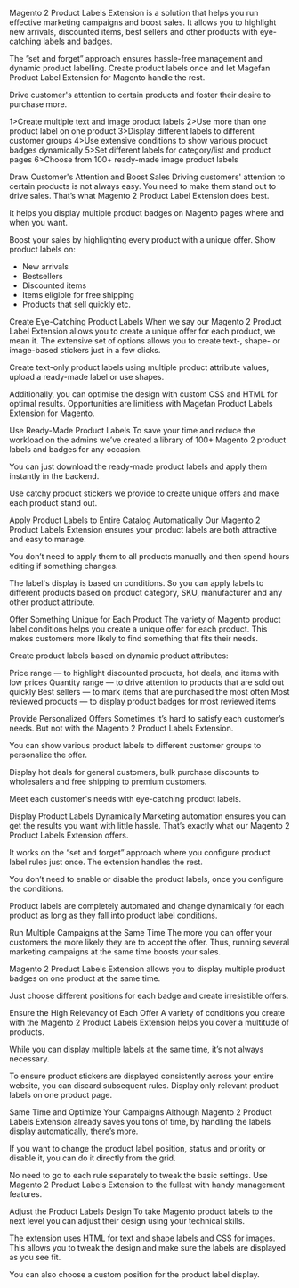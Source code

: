 Magento 2 Product Labels Extension is a solution that helps you run effective marketing campaigns and boost sales. It allows you to highlight new arrivals, discounted items, best sellers and other products with eye-catching labels and badges.

The ”set and forget” approach ensures hassle-free management and dynamic product labelling. Create product labels once and let Magefan Product Label Extension for Magento handle the rest.

Drive customer's attention to certain products and foster their desire to purchase more.

1>Create multiple text and image product labels
2>Use more than one product label on one product
3>Display different labels to different customer groups
4>Use extensive conditions to show various product badges dynamically
5>Set different labels for category/list and product pages
6>Choose from 100+ ready-made image product labels


Draw Customer's Attention and Boost Sales
Driving customers' attention to certain products is not always easy. You need to make them stand out to drive sales. That’s what Magento 2 Product Label Extension does best.

It helps you display multiple product badges on Magento pages where and when you want.

Boost your sales by highlighting every product with a unique offer. Show product labels on:

- New arrivals
- Bestsellers
- Discounted items
- Items eligible for free shipping
- Products that sell quickly etc.


Create Eye-Catching Product Labels
When we say our Magento 2 Product Label Extension allows you to create a unique offer for each product, we mean it. The extensive set of options allows you to create text-, shape- or image-based stickers just in a few clicks.

Create text-only product labels using multiple product attribute values, upload a ready-made label or use shapes.

Additionally, you can optimise the design with custom CSS and HTML for optimal results. Opportunities are limitless with Magefan Product Labels Extension for Magento.


Use Ready-Made Product Labels
To save your time and reduce the workload on the admins we’ve created a library of 100+ Magento 2 product labels and badges for any occasion.

You can just download the ready-made product labels and apply them instantly in the backend.

Use catchy product stickers we provide to create unique offers and make each product stand out.

Apply Product Labels to Entire Catalog Automatically
Our Magento 2 Product Labels Extension ensures your product labels are both attractive and easy to manage.

You don’t need to apply them to all products manually and then spend hours editing if something changes.

The label's display is based on conditions. So you can apply labels to different products based on product category, SKU, manufacturer and any other product attribute.


Offer Something Unique for Each Product
The variety of Magento product label conditions helps you create a unique offer for each product. This makes customers more likely to find something that fits their needs.

Create product labels based on dynamic product attributes:

Price range — to highlight discounted products, hot deals, and items with low prices
Quantity range — to drive attention to products that are sold out quickly
Best sellers — to mark items that are purchased the most often
Most reviewed products — to display product badges for most reviewed items

Provide Personalized Offers
Sometimes it’s hard to satisfy each customer’s needs. But not with the Magento 2 Product Labels Extension.

You can show various product labels to different customer groups to personalize the offer.

Display hot deals for general customers, bulk purchase discounts to wholesalers and free shipping to premium customers.

Meet each customer's needs with eye-catching product labels.


Display Product Labels Dynamically
Marketing automation ensures you can get the results you want with little hassle. That’s exactly what our Magento 2 Product Labels Extension offers.

It works on the “set and forget” approach where you configure product label rules just once. The extension handles the rest.

You don’t need to enable or disable the product labels, once you configure the conditions.

Product labels are completely automated and change dynamically for each product as long as they fall into product label conditions.

Run Multiple Campaigns at the Same Time
The more you can offer your customers the more likely they are to accept the offer. Thus, running several marketing campaigns at the same time boosts your sales.

Magento 2 Product Labels Extension allows you to display multiple product badges on one product at the same time.

Just choose different positions for each badge and create irresistible offers.

Ensure the High Relevancy of Each Offer
A variety of conditions you create with the Magento 2 Product Labels Extension helps you cover a multitude of products.

While you can display multiple labels at the same time, it’s not always necessary.

To ensure product stickers are displayed consistently across your entire website, you can discard subsequent rules. Display only relevant product labels on one product page.

Same Time and Optimize Your Campaigns
Although Magento 2 Product Labels Extension already saves you tons of time, by handling the labels display automatically, there’s more.

If you want to change the product label position, status and priority or disable it, you can do it directly from the grid.

No need to go to each rule separately to tweak the basic settings. Use Magento 2 Product Labels Extension to the fullest with handy management features.

Adjust the Product Labels Design
To take Magento product labels to the next level you can adjust their design using your technical skills.

The extension uses HTML for text and shape labels and CSS for images. This allows you to tweak the design and make sure the labels are displayed as you see fit.

You can also choose a custom position for the product label display.

